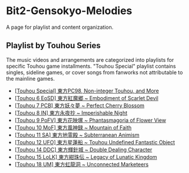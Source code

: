 # Bit2-Gensokyo-Melodies
A page for playlist and content organization.

## Playlist by Touhou Series
The music videos and arrangements are categorized into playlists for specific Touhou game installments. "Touhou Special" playlist contains singles, sideline games, or cover songs from fanworks not attributable to the mainline games.

- [\[Touhou Special\] 東方PC98, Non-integer Touhou, and More](https://www.youtube.com/playlist?list=PLCPzClPadeI0F2omtKZTtuSsKLjHvqigA)
- [\[Touhou 6 EoSD\] 東方紅魔郷 ~ Embodiment of Scarlet Devil](https://www.youtube.com/playlist?list=PLCPzClPadeI3z7jcR8t3f-KgrveOnqoSu)
- [\[Touhou 7 PCB\] 東方妖々夢 ~ Perfect Cherry Blossom](https://www.youtube.com/playlist?list=PLCPzClPadeI2Ycw4G_ExK_a7EIfEuhM81)
- [\[Touhou 8 IN\] 東方永夜抄 ~ Imperishable Night](https://www.youtube.com/playlist?list=PLCPzClPadeI1XchjBpKSj8c0YBYNMwk9r)
- [\[Touhou 9 PoFV\] 東方花映塚 ~ Phantasmagoria of Flower View](https://www.youtube.com/playlist?list=PLCPzClPadeI2Z3VqtQA8RIpVLr4-3Ttmi)
- [\[Touhou 10 MoF\] 東方風神録 ~ Mountain of Faith](https://www.youtube.com/playlist?list=PLCPzClPadeI22kN_7gPqXMx0Revfoegjg)
- [\[Touhou 11 SA\] 東方地霊殿  ~ Subterranean Animism](https://www.youtube.com/playlist?list=PLCPzClPadeI3EjqE9vsVlknJ6_uhkBeeu)
- [\[Touhou 12 UFO\] 東方星蓮船 ~ Touhou Undefined Fantastic Object](https://www.youtube.com/playlist?list=PLCPzClPadeI1OpmSI_9Y7iVuFJ37iLaR7)
- [\[Touhou 14 DDC\] 東方輝針城 ~ Double Dealing Character](https://www.youtube.com/playlist?list=PLCPzClPadeI0ETwZTgcBYrXBAz-IzuUSq)
- [\[Touhou 15 LoLK\] 東方紺珠伝 ~ Legacy of Lunatic Kingdom](https://www.youtube.com/playlist?list=PLCPzClPadeI2sEvoYTqaOCqNw_lOP8YT8)
- [\[Touhou 18 UM\] 東方虹龍洞 ~ Unconnected Marketeers](https://www.youtube.com/playlist?list=PLCPzClPadeI3AsPQyz3OjZffC8HnQEQ4m)
